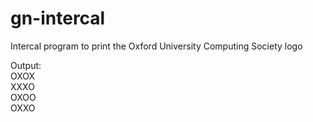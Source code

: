 # gn-intercal
Intercal program to print the Oxford University Computing Society logo

Output:  
OXOX  
XXXO  
OXOO  
OXXO
